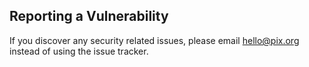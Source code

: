 ## Reporting a Vulnerability

If you discover any security related issues, please email hello@pix.org instead of using the issue tracker.
